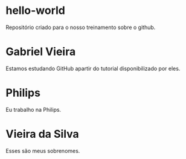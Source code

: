 # hello-world
Repositório criado para o nosso treinamento sobre o github.
# Gabriel Vieira
Estamos estudando GitHub apartir do tutorial disponibilizado por eles.
# Philips
Eu trabalho na Philips.
# Vieira da Silva
Esses são meus sobrenomes.
